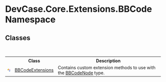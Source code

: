 # DevCase.Core.Extensions.BBCode Namespace
 




## Classes
&nbsp;<table><tr><th></th><th>Class</th><th>Description</th></tr><tr><td>![Public class](media/pubclass.gif "Public class")</td><td><a href="T_DevCase_Core_Extensions_BBCode_BBCodeExtensions">BBCodeExtensions</a></td><td>
Contains custom extension methods to use with the <a href="T_DevCase_Core_NET_BBCodeNode">BBCodeNode</a> type.</td></tr></table>&nbsp;
